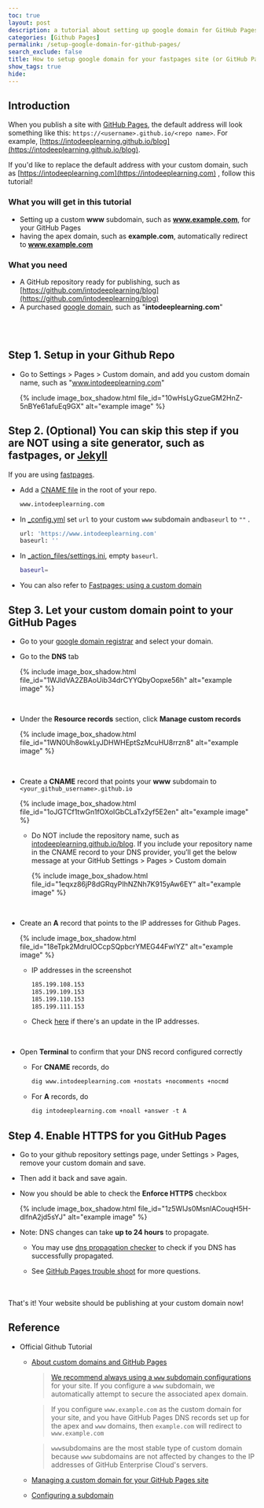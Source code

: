 ```yaml
---
toc: true
layout: post
description: a tutorial about setting up google domain for GitHub Pages
categories: [Github Pages]
permalink: /setup-google-domain-for-github-pages/
search_exclude: false
title: How to setup google domain for your fastpages site (or GitHub Pages)
show_tags: true
hide: 
---
```

## Introduction

When you publish a site with [GitHub Pages](https://pages.github.com), the default address will look something like this: `https://<username>.github.io/<repo name>`. For example, [https://intodeeplearning.github.io/blog](https://intodeeplearning.github.io/blog).

If you'd like to replace the default address with your custom domain, such as [https://intodeeplearning.com](https://intodeeplearning.com) , follow this tutorial!

### What you will get in this tutorial

- Setting up a custom **www** subdomain, such as **www.example.com**, for your GitHub Pages
- having the apex domain, such as  **example.com**, automatically redirect to **www.example.com**

### What you need

- A GitHub repository ready for publishing, such as [https://github.com/intodeeplearning/blog](https://github.com/intodeeplearning/blog)
- A purchased [google domain](https://domains.google), such as "**intodeeplearning.com**"

<br><br>

## Step 1. Setup in your Github Repo

- Go to Settings > Pages > Custom domain, and add you custom domain name, such as "www.intodeeplearning.com"
    
    {% include image_box_shadow.html file_id="10wHsLyGzueGM2HnZ-5nBYe61afuEq9GX" alt="example image" %}
    

## Step 2. (Optional) You can skip this step if you are NOT using a site generator, such as fastpages, or [Jekyll](https://jekyllrb.com)

If you are using [fastpages](https://fastpages.fast.ai).

- Add a [CNAME file](https://github.com/fastai/fastpages/blob/master/CNAME) in the root of your repo.
    
    ```markdown
    www.intodeeplearning.com
    ```
    
- In [_config.yml](https://github.com/fastai/fastpages/blob/master/_config.yml) set `url` to your custom `www` subdomain and`baseurl` to `""` .
    
    ```bash
    url: 'https://www.intodeeplearning.com'
    baseurl: ''
    ```
    
- In [_action_files/settings.ini](https://github.com/fastai/fastpages/tree/master/_action_files), empty `baseurl`.
    
    ```bash
    baseurl=
    ```
    
- You can also refer to [Fastpages: using a custom domain](https://github.com/fastai/fastpages/blob/master/_fastpages_docs/_setup_pr_template.md#optional-using-a-custom-domain)

## Step 3. Let your custom domain point to your GitHub Pages

- Go to your [google domain registrar](https://domains.google.com/registrar/) and select your domain.

- Go to the **DNS** tab
    
    {% include image_box_shadow.html file_id="1WJldVA2ZBAoUib34drCYYQbyOopxe56h" alt="example image" %}
<br>
    
- Under the **Resource records** section, click **Manage custom records**
    
    {% include image_box_shadow.html file_id="1WN0Uh8owkLyJDHWHEptSzMcuHU8rrzn8" alt="example image" %}
<br>
    
- Create a **CNAME** record that points your **www** subdomain to `<your_github_username>.github.io`

    {% include image_box_shadow.html file_id="1oJGTCf1twGn1fOXoIGbCLaTx2yf5E2en" alt="example image" %}
    
    - Do NOT include the repository name, such as [intodeeplearning.github.io/blog](http://intodeeplearning.github.io/blog). If you include your repository name in the CNAME record to your DNS provider, you’ll get the below message at your GitHub Settings > Pages > Custom domain
        
        {% include image_box_shadow.html file_id="1eqxz86jP8dGRqyPIhNZNh7K915yAw6EY" alt="example image" %}
<br>
        
- Create an **A** record that points to the IP addresses for Github Pages.
    
    {% include image_box_shadow.html file_id="18eTpk2MdrulOCcpSQpbcrYMEG44FwIYZ" alt="example image" %}
    
    - IP addresses in the screenshot
        
        ```markdown
        185.199.108.153
        185.199.109.153
        185.199.110.153
        185.199.111.153
        ```
        
    - Check [here](https://docs.github.com/en/pages/configuring-a-custom-domain-for-your-github-pages-site/managing-a-custom-domain-for-your-github-pages-site#configuring-an-apex-domain) if there's an update in the IP addresses.
<br>

- Open **Terminal** to confirm that your DNS record configured correctly

    - For **CNAME** records, do
        
        ```markdown
        dig www.intodeeplearning.com +nostats +nocomments +nocmd
        ```
        
    - For **A** records, do
        
        ```markdown
        dig intodeeplearning.com +noall +answer -t A
        ```
        

## Step 4. Enable HTTPS for you GitHub Pages

- Go to your github repository settings page, under Settings > Pages, remove your custom domain and save.

- Then add it back and save again.

- Now you should be able to check the **Enforce HTTPS** checkbox
    
    {% include image_box_shadow.html file_id="1z5WlJs0MsnlACouqH5H-dlfnA2jd5sYJ" alt="example image" %}
    

- Note: DNS changes can take **up to 24 hours** to propagate. 

    - You may use [dns propagation checker](https://www.whatsmydns.net/#A/intodeeplearning.com) to check if you DNS has successfully propagated.

    - See [GitHub Pages trouble shoot](https://docs.github.com/en/pages/configuring-a-custom-domain-for-your-github-pages-site/troubleshooting-custom-domains-and-github-pages) for more questions.

<br><br>
That's it! Your website should be publishing at your custom domain now!

## Reference

- Official Github Tutorial
    - [About custom domains and GitHub Pages](https://docs.github.com/en/enterprise-cloud@latest/pages/configuring-a-custom-domain-for-your-github-pages-site/about-custom-domains-and-github-pages)
        
        > [We recommend always using a `www` subdomain configurations](https://docs.github.com/en/enterprise-cloud@latest/pages/configuring-a-custom-domain-for-your-github-pages-site/about-custom-domains-and-github-pages) for your site. If you configure a `www` subdomain, we automatically attempt to secure the associated apex domain.
        > 
        
        > If you configure `www.example.com` as the custom domain for your site, and you have GitHub Pages DNS records set up for the apex and `www` domains, then `example.com` will redirect to `www.example.com`
        > 
        
        > `www`subdomains are the most stable type of custom domain because `www` subdomains are not affected by changes to the IP addresses of GitHub Enterprise Cloud's servers.
        > 
    - [Managing a custom domain for your GitHub Pages site](https://docs.github.com/en/pages/configuring-a-custom-domain-for-your-github-pages-site/managing-a-custom-domain-for-your-github-pages-site#configuring-a-records-with-your-dns-provider)
    - [Configuring a subdomain](https://docs.github.com/en/pages/configuring-a-custom-domain-for-your-github-pages-site/managing-a-custom-domain-for-your-github-pages-site#configuring-a-subdomain)

